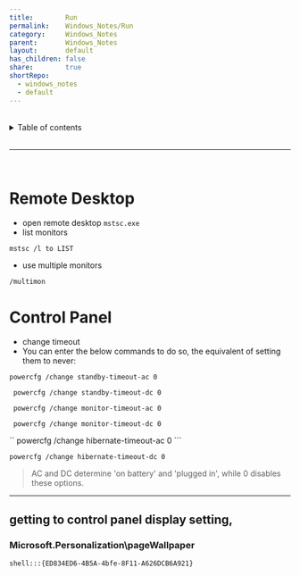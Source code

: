 ```yaml
---
title:        Run
permalink:    Windows_Notes/Run
category:     Windows_Notes
parent:       Windows_Notes
layout:       default
has_children: false
share:        true
shortRepo:
  - windows_notes
  - default
---
```



<br/>

<details markdown="block">
<summary>
Table of contents
</summary>
{: .text-delta }
1. TOC
{:toc}
</details>

<br/>

***

<br/>

# Remote Desktop

- open remote desktop
  ```mstsc.exe```
- list monitors

```
mstsc /l to LIST
```

- use multiple monitors

```
/multimon
```

# Control Panel

- change timeout
- You can enter the below commands to do so, the equivalent of setting them to never:

```powercfg /change standby-timeout-ac 0```

``` powercfg /change standby-timeout-dc 0```

``` powercfg /change monitor-timeout-ac 0```

``` powercfg /change monitor-timeout-dc 0```

`` powercfg /change hibernate-timeout-ac 0 ```

``` powercfg /change hibernate-timeout-dc 0 ```


> AC and DC determine \'on battery\' and \'plugged in\', while 0 disables
> these options.

***

## getting to control panel display setting,

### Microsoft.Personalization\\pageWallpaper

```shell:::{ED834ED6-4B5A-4bfe-8F11-A626DCB6A921}```